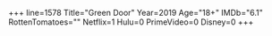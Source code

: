 +++
line=1578
Title="Green Door"
Year=2019
Age="18+"
IMDb="6.1"
RottenTomatoes=""
Netflix=1
Hulu=0
PrimeVideo=0
Disney=0
+++

